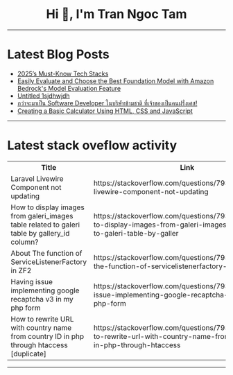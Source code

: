 <h1 align="center">Hi 👋, I'm Tran Ngoc Tam</h1>

---

# Latest Blog Posts 
<!-- BLOG-POST-LIST:START -->
- [2025’s Must-Know Tech Stacks](https://dev.to/abubakersiddique761/2025s-must-know-tech-stacks-4b74)
- [Easily Evaluate and Choose the Best Foundation Model with Amazon Bedrock&#39;s Model Evaluation Feature](https://dev.to/_sarahguo/easily-evaluate-and-choose-the-best-foundation-model-with-amazon-bedrocks-model-evaluation-feature-a61)
- [Untitled 1sjdhwjdh](https://dev.to/066_rushabhpatel_c524cb0/untitled-1sjdhwjdh-2b5)
- [กว่าจะมาเป็น Software Developer ในบริษัทข้ามชาติ ที่เจ้าของเป็นคนฝรั่งเศส!](https://dev.to/gamertense/kwaacchamaaepn-software-developer-ainbrisathkhaamchaati-thiiecchaakhngepnkhnfrangess-4mkn)
- [Creating a Basic Calculator Using HTML, CSS and JavaScript](https://dev.to/bigyan_karki/creating-a-basic-calculator-using-html-css-and-javascript-33j8)
<!-- BLOG-POST-LIST:END -->

---

# Latest stack oveflow activity
<table>
  <tr><th>Title</th><th>Link</th></tr>
  <!-- STACKOVERFLOW:START --><tr><td>Laravel Livewire Component not updating</td><td>https://stackoverflow.com/questions/79348151/laravel-livewire-component-not-updating</td></tr><tr><td>How to display images from galeri_images table related to galeri table by gallery_id column?</td><td>https://stackoverflow.com/questions/79348103/how-to-display-images-from-galeri-images-table-related-to-galeri-table-by-galler</td></tr><tr><td>About The function of ServiceListenerFactory in ZF2</td><td>https://stackoverflow.com/questions/79347791/about-the-function-of-servicelistenerfactory-in-zf2</td></tr><tr><td>Having issue implementing google recaptcha v3 in my php form</td><td>https://stackoverflow.com/questions/79347613/having-issue-implementing-google-recaptcha-v3-in-my-php-form</td></tr><tr><td>How to rewrite URL with country name from country ID in php through htaccess [duplicate]</td><td>https://stackoverflow.com/questions/79347489/how-to-rewrite-url-with-country-name-from-country-id-in-php-through-htaccess</td></tr><!-- STACKOVERFLOW:END -->
</table>

---


